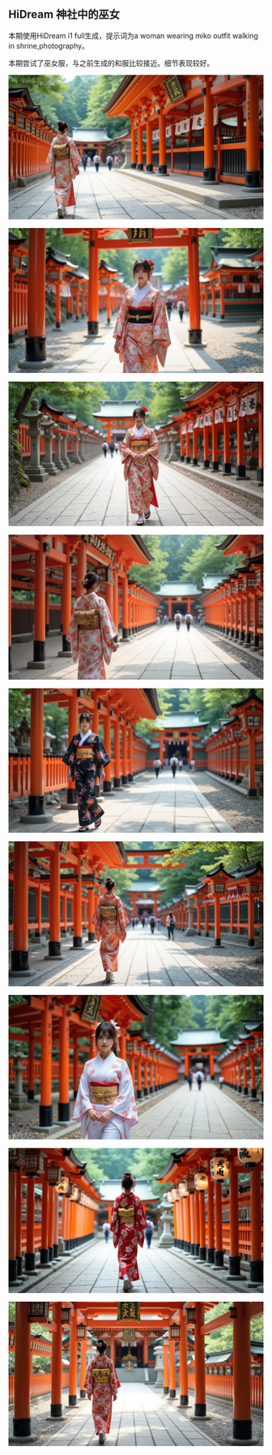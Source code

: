 ## HiDream 神社中的巫女

本期使用HiDream i1 full生成，提示词为a woman wearing miko outfit walking in shrine,photography。

本期尝试了巫女服，与之前生成的和服比较接近。细节表现较好。

![ComfyUI_00031_.jpg](https://github.com/Willian7004/media-blog/blob/main/files/202505/2025051805/ComfyUI_00031_.jpg?raw=true)

![ComfyUI_00032_.jpg](https://github.com/Willian7004/media-blog/blob/main/files/202505/2025051805/ComfyUI_00032_.jpg?raw=true)

![ComfyUI_00033_.jpg](https://github.com/Willian7004/media-blog/blob/main/files/202505/2025051805/ComfyUI_00033_.jpg?raw=true)

![ComfyUI_00034_.jpg](https://github.com/Willian7004/media-blog/blob/main/files/202505/2025051805/ComfyUI_00034_.jpg?raw=true)

![ComfyUI_00035_.jpg](https://github.com/Willian7004/media-blog/blob/main/files/202505/2025051805/ComfyUI_00035_.jpg?raw=true)

![ComfyUI_00037_.jpg](https://github.com/Willian7004/media-blog/blob/main/files/202505/2025051805/ComfyUI_00037_.jpg?raw=true)

![ComfyUI_00038_.jpg](https://github.com/Willian7004/media-blog/blob/main/files/202505/2025051805/ComfyUI_00038_.jpg?raw=true)

![ComfyUI_00039_.jpg](https://github.com/Willian7004/media-blog/blob/main/files/202505/2025051805/ComfyUI_00039_.jpg?raw=true)

![ComfyUI_00040_.jpg](https://github.com/Willian7004/media-blog/blob/main/files/202505/2025051805/ComfyUI_00040_.jpg?raw=true)